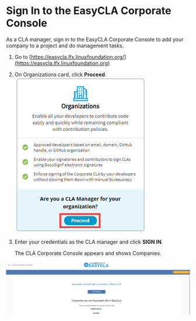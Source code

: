 # Sign In to the EasyCLA Corporate Console

As a CLA manager, sign in to the EasyCLA Corporate Console to add your company to a project and do management tasks.

1. Go to [https://easycla.lfx.linuxfoundation.org/](https://easycla.lfx.linuxfoundation.org)
2. On Organizations card, click **Proceed**.\
   &#x20;![](../../../.gitbook/assets/sign-in-to-corporate-console.png)&#x20;
3.  Enter your credentials as the CLA manager and click **SIGN IN**.

    The CLA Corporate Console appears and shows Companies.

![cla corporate console](<../../../.gitbook/assets/cla-corporate-console (2).png>)
